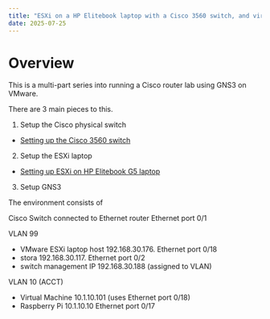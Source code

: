 ```yaml
---
title: "ESXi on a HP Elitebook laptop with a Cisco 3560 switch, and virtual machine running GNS3"
date: 2025-07-25
---
```

# Overview
This is a multi-part series into running a Cisco router lab using GNS3 on VMware.

There are 3 main pieces to this.
1. Setup the Cisco physical switch

 - <a href="Cisco-3560.md">Setting up the Cisco 3560 switch</a>

2. Setup the ESXi laptop
 
 - <a href="ESXi-laptop.md">Setting up ESXi on HP Elitebook G5 laptop</a>

3. Setup GNS3

The environment consists of 

Cisco Switch connected to Ethernet router
Ethernet port 0/1

VLAN 99
- VMware ESXi laptop host 192.168.30.176. Ethernet port 0/18  
- stora 192.168.30.117. Ethernet port 0/2
- switch management IP 192.168.30.188 (assigned to VLAN)

VLAN 10 (ACCT)
- Virtual Machine 10.1.10.101 (uses Ethernet port 0/18)
- Raspberry Pi 10.1.10.10 Ethernet port 0/17
  
